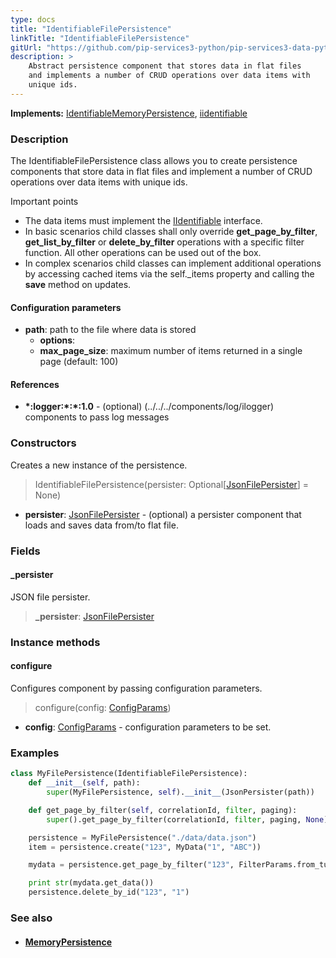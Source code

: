 ```yaml
---
type: docs
title: "IdentifiableFilePersistence"
linkTitle: "IdentifiableFilePersistence"
gitUrl: "https://github.com/pip-services3-python/pip-services3-data-python"
description: >
    Abstract persistence component that stores data in flat files
    and implements a number of CRUD operations over data items with
    unique ids. 
---
```


**Implements:** [IdentifiableMemoryPersistence](../identifiable_memory_persistence), [iidentifiable](../../../commons/data/iidentifiable)

### Description

The IdentifiableFilePersistence class allows you to create persistence components that store data in flat files and implement a number of CRUD operations over data items with unique ids.

Important points

- The data items must implement the [IIdentifiable](../../../commons/data/iidentifiable) interface.
- In basic scenarios child classes shall only override **get_page_by_filter**, **get_list_by_filter** or **delete_by_filter** operations with a specific filter function. All other operations can be used out of the box. 
- In complex scenarios child classes can implement additional operations by accessing cached items via the self._items property and calling the **save** method on updates.

#### Configuration parameters

- **path**: path to the file where data is stored
    - **options**:
    - **max_page_size**: maximum number of items returned in a single page (default: 100)

#### References
- **\*:logger:\*:\*:1.0** - (optional) (../../../components/log/ilogger) components to pass log messages


### Constructors
Creates a new instance of the persistence.

> IdentifiableFilePersistence(persister: Optional[[JsonFilePersister](../json_file_persister)] = None)

- **persister**: [JsonFilePersister](../json_file_persister) - (optional) a persister component that loads and saves data from/to flat file.

### Fields

<span class="hide-title-link">

#### _persister
JSON file persister.
> **_persister**: [JsonFilePersister](../json_file_persister)

</span>


### Instance methods

#### configure
Configures component by passing configuration parameters.

> configure(config: [ConfigParams](../../../commons/config/config_params))

- **config**: [ConfigParams](../../../commons/config/config_params) - configuration parameters to be set.

### Examples

```python
class MyFilePersistence(IdentifiableFilePersistence):
    def __init__(self, path):
        super(MyFilePersistence, self).__init__(JsonPersister(path))

    def get_page_by_filter(self, correlationId, filter, paging):
        super().get_page_by_filter(correlationId, filter, paging, None)

    persistence = MyFilePersistence("./data/data.json")
    item = persistence.create("123", MyData("1", "ABC"))

    mydata = persistence.get_page_by_filter("123", FilterParams.from_tuples("name", "ABC"), None, None)

    print str(mydata.get_data())
    persistence.delete_by_id("123", "1")

```


### See also
- #### [MemoryPersistence](../memory_persistence)
